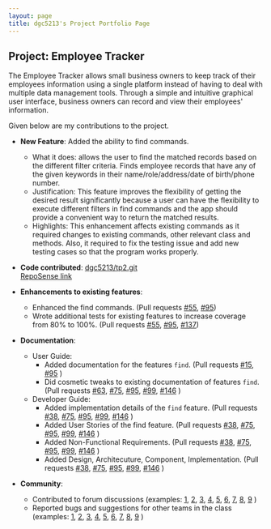 ```yaml
---
layout: page
title: dgc5213's Project Portfolio Page
---
```


## Project: Employee Tracker

The Employee Tracker allows small business owners to keep track of their employees information using a single platform instead of having to deal with multiple data management tools.
Through a simple and intuitive graphical user interface, business owners can record and view their employees' information.


Given below are my contributions to the project.

* **New Feature**: Added the ability to find commands.
  * What it does: allows the user to find the matched records based on the different filter criteria. Finds employee records that have any of the given keywords in their name/role/address/date of birth/phone number.
  * Justification: This feature improves the flexibility of getting the desired result significantly because a user can have the flexibility to execute different filters in find commands and the app should provide a convenient way to return the matched results.
  * Highlights: This enhancement affects existing commands as it required changes to existing commands, other relevant class and methods. Also, it required to fix the testing issue and add new testing cases so that the program works properly.


* **Code contributed**: 
  [dgc5213/tp2.git](https://github.com/dgc5213/tp2)  
  [RepoSense link](https://nus-tic4002-ay2021s2.github.io/tp-dashboard/#breakdown=true&search=dgc5213)


* **Enhancements to existing features**:
  * Enhanced the find commands. (Pull requests [\#55](https://github.com/AY2021S2-TIC4002-F18-2/tp2/pull/55), [\#95](https://github.com/AY2021S2-TIC4002-F18-2/tp2/pull/95))
  * Wrote additional tests for existing features to increase coverage from 80% to 100%. (Pull requests [\#55](https://github.com/AY2021S2-TIC4002-F18-2/tp2/pull/55), [\#95](https://github.com/AY2021S2-TIC4002-F18-2/tp2/pull/95), [\#137](https://github.com/AY2021S2-TIC4002-F18-2/tp2/pull/137))

* **Documentation**:
  * User Guide:
    * Added documentation for the features `find`. (Pull requests [\#15](https://github.com/AY2021S2-TIC4002-F18-2/tp2/pull/15), [\#95](https://github.com/AY2021S2-TIC4002-F18-2/tp2/pull/95) )
    * Did cosmetic tweaks to existing documentation of features `find`.(Pull requests [\#63](https://github.com/AY2021S2-TIC4002-F18-2/tp2/pull/63), [\#75](https://github.com/AY2021S2-TIC4002-F18-2/tp2/pull/75), [\#95](https://github.com/AY2021S2-TIC4002-F18-2/tp2/pull/95), [\#99](https://github.com/AY2021S2-TIC4002-F18-2/tp2/pull/99), [\#146](https://github.com/AY2021S2-TIC4002-F18-2/tp2/pull/146) )
  * Developer Guide:
    * Added implementation details of the `find` feature. (Pull requests [\#38](https://github.com/AY2021S2-TIC4002-F18-2/tp2/pull/38), [\#75](https://github.com/AY2021S2-TIC4002-F18-2/tp2/pull/75), [\#95](https://github.com/AY2021S2-TIC4002-F18-2/tp2/pull/95), [\#99](https://github.com/AY2021S2-TIC4002-F18-2/tp2/pull/99), [\#146](https://github.com/AY2021S2-TIC4002-F18-2/tp2/pull/146) )
    * Added User Stories of the find feature. (Pull requests [\#38](https://github.com/AY2021S2-TIC4002-F18-2/tp2/pull/38), [\#75](https://github.com/AY2021S2-TIC4002-F18-2/tp2/pull/75), [\#95](https://github.com/AY2021S2-TIC4002-F18-2/tp2/pull/95), [\#99](https://github.com/AY2021S2-TIC4002-F18-2/tp2/pull/99), [\#146](https://github.com/AY2021S2-TIC4002-F18-2/tp2/pull/146) )
    * Added Non-Functional Requirements. (Pull requests [\#38](https://github.com/AY2021S2-TIC4002-F18-2/tp2/pull/38), [\#75](https://github.com/AY2021S2-TIC4002-F18-2/tp2/pull/75), [\#95](https://github.com/AY2021S2-TIC4002-F18-2/tp2/pull/95), [\#99](https://github.com/AY2021S2-TIC4002-F18-2/tp2/pull/99), [\#146](https://github.com/AY2021S2-TIC4002-F18-2/tp2/pull/146) )
    * Added Design, Architecuture, Component, Implementation. (Pull requests [\#38](https://github.com/AY2021S2-TIC4002-F18-2/tp2/pull/38), [\#75](https://github.com/AY2021S2-TIC4002-F18-2/tp2/pull/75), [\#95](https://github.com/AY2021S2-TIC4002-F18-2/tp2/pull/95), [\#99](https://github.com/AY2021S2-TIC4002-F18-2/tp2/pull/99), [\#146](https://github.com/AY2021S2-TIC4002-F18-2/tp2/pull/146) )

* **Community**:
  * Contributed to forum discussions (examples: [1](https://github.com/dgc5213/ped/issues/10), [2](https://github.com/dgc5213/ped/issues/9), [3](https://github.com/dgc5213/ped/issues/8), [4](https://github.com/dgc5213/ped/issues/7), [5](https://github.com/dgc5213/ped/issues/6), [6](https://github.com/dgc5213/ped/issues/5), [7](https://github.com/dgc5213/ped/issues/4), [8](https://github.com/dgc5213/ped/issues/3), [9](https://github.com/dgc5213/ped/issues/2) )
  * Reported bugs and suggestions for other teams in the class (examples: [1](https://github.com/dgc5213/ped/issues/10), [2](https://github.com/dgc5213/ped/issues/9), [3](https://github.com/dgc5213/ped/issues/8), [4](https://github.com/dgc5213/ped/issues/7), [5](https://github.com/dgc5213/ped/issues/6), [6](https://github.com/dgc5213/ped/issues/5), [7](https://github.com/dgc5213/ped/issues/4), [8](https://github.com/dgc5213/ped/issues/3), [9](https://github.com/dgc5213/ped/issues/2) )
    